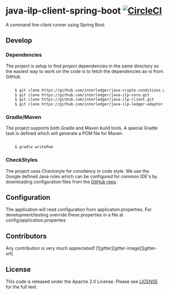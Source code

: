 # java-ilp-client-spring-boot [![CircleCI](https://circleci.com/gh/interledger/java-ilp-client-spring-boot.svg?style=svg)](https://circleci.com/gh/interledger/java-ilp-client-spring-boot)
A command line client runner using Spring Boot

## Develop

### Dependencies

The project is setup to find project dependencies in the same directory so the easiest way to work on the code is to fetch the dependencies as-is from GitHub.

```bash

    $ git clone https://github.com/interledger/java-crypto-conditions.git
    $ git clone https://github.com/interledger/java-ilp-core.git
    $ git clone https://github.com/interledger/java-ilp-client.git
    $ git clone https://github.com/interledger/java-ilp-ledger-adaptor-rest-spring.git

```

### Gradle/Maven

The project supports both Gradle and Maven build tools. A special Gradle task is defined which will generate a POM file for Maven.

```bash

    $ gradle writePom

```

### CheckStyles

The project uses Checkstyle for consitency in code style. We use the Google defined Java rules which can be configured for common IDE's by downloading configuration files from the [GitHub repo](https://github.com/google/styleguide).

## Configuration

The application will read configuration from application.properties. For development/testing override these properties in a file at config/application.properties

## Contributors

Any contribution is very much appreciated! [![gitter][gitter-image]][gitter-url]

## License

This code is released under the Apache 2.0 License. Please see [LICENSE](LICENSE) for the full text.

